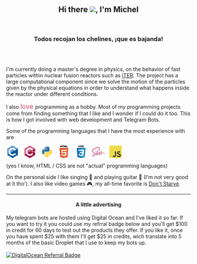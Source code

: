 <h2 align="center">Hi there <img src="https://media.giphy.com/media/hvRJCLFzcasrR4ia7z/giphy.gif" width="25px">, I'm Michel</h2><br>
<h3 align="center">Todos recojan los chelines, ¡que es bajanda!</h3>

<br><br>


<p>I'm currently doing a master's degree in physics, on the behavior of fast particles within nuclear fusion reactors such as <a href="https://www.iter.org/">ITER</a>. The project has a large computational component since we solve the motion of the particles given by the physical equations in order to understand what happens inside the reactor under different conditions. </p>

<p>I also <span style="font-size: 1.3em; color:#cf4e66"> love </span> programming as a hobby. Most of my programming projects come from finding something that I like and I wonder if I could do it too. This is how I got involved with web development and Telegram Bots.</p>

<p>Some of the programming languages that I have the most experience with are </p>

<img src="https://raw.githubusercontent.com/devicons/devicon/master/icons/c/c-original.svg" alt="c" width="35" height="35"/> &nbsp; 
<img src="https://raw.githubusercontent.com/devicons/devicon/master/icons/cplusplus/cplusplus-original.svg" alt="cplusplus" width="35" height="35"/> &nbsp;
<img src="https://raw.githubusercontent.com/devicons/devicon/master/icons/python/python-original.svg" alt="python" width="35" height="35"/> &nbsp;
<img src="https://raw.githubusercontent.com/devicons/devicon/master/icons/html5/html5-original-wordmark.svg" alt="html5" width="35" height="35"/> &nbsp;
<img src="https://raw.githubusercontent.com/devicons/devicon/master/icons/css3/css3-original-wordmark.svg" alt="css3" width="35" height="35"/> &nbsp;
<img src="https://raw.githubusercontent.com/devicons/devicon/master/icons/sass/sass-original.svg" alt="sass" width="35" height="35"/> &nbsp;
<img src="https://raw.githubusercontent.com/devicons/devicon/master/icons/javascript/javascript-original.svg" alt="javascript" width="35" height="35"/>

<p style="margin-top:-0.4em">(yes I know, HTML / CSS are not "actual" programming languages)</p>

On the personal side I like singing 🎤 and playing guitar 🎸 (I'm not very good at it tho'). I also like video games 🎮, my all-time favorite is <a href="https://www.klei.com/games/dont-starve">Don't Starve</a>.

---

<h4 align="center"> A little advertising </h4>
My telegram bots are hosted using Digital Ocean and I've liked it so far. If you want to try it you could use my refrral badge below and you'll get $100 in credit for 60 days to test out the products they offer. If you like it, once you have spent $25 with them I'll get $25 in credits, wich translate into 5 months of the basic Droplet that I use to keep my bots up.
<br><br>
<a href="https://www.digitalocean.com/?refcode=d9bfb592486e&utm_campaign=Referral_Invite&utm_medium=Referral_Program&utm_source=badge"><img src="https://web-platforms.sfo2.cdn.digitaloceanspaces.com/WWW/Badge%201.svg" alt="DigitalOcean Referral Badge" /></a>
